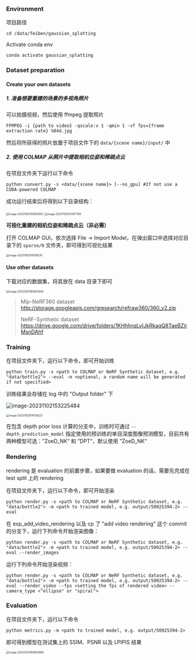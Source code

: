 ### Environment

项目路径

```
cd /data/feiben/gaussian_splatting
```

Activate conda env

```
conda activate gaussian_splatting
```

### Dataset preparation

#### Create your own datasets

##### 1. 准备想要重建的场景的多视角照片

可以拍摄视频，然后使用 ffmpeg 提取照片

```
FFMPEG -i {path to video} -qscale:v 1 -qmin 1 -vf fps={frame extraction rate} %04d.jpg
```

然后将所获得的照片放置于项目文件下的 `data/{scene name}/input/` 中

##### 2. 使用 COLMAP 从照片中提取相机位姿和稀疏点云

在项目文件夹下运行以下命令

```
python convert.py -s <data/{scene name}> [--no_gpu] #If not use a CUDA-powered COLMAP
```

成功运行结束后将得到以下目录结构：

<img src="https://cdn.jsdelivr.net/gh/olallaland/typora-image-cloud@main/images/2023/11/03/20231103135333.png" alt="image-20231102152803005" style="zoom:50%;" />

<img src="https://cdn.jsdelivr.net/gh/olallaland/typora-image-cloud@main/images/2023/11/03/20231103135333-1.png" alt="image-20231102153357788" style="zoom:50%;" />

**可视化重建的相机位姿和稀疏点云（非必需）**

打开 COLMAP GUI，依次选择 File -> Import Model，在弹出窗口中选择对应目录下的 `sparse/0` 文件夹，即可得到可视化结果

<img src="https://cdn.jsdelivr.net/gh/olallaland/typora-image-cloud@main/images/2023/11/03/20231103135333-3.png" alt="image-20231102154109274" style="zoom:50%;" />

#### Use other datasets

下载对应的数据集，将其放在 data 目录下即可

<img src="https://cdn.jsdelivr.net/gh/olallaland/typora-image-cloud@main/images/2023/12/21/20231221094837.png" alt="image-20231221093820942" style="zoom:50%;" />

> Mip-NeRF360 dataset http://storage.googleapis.com/gresearch/refraw360/360_v2.zip
>
> NeRF-Synthetic dataset https://drive.google.com/drive/folders/1KHhljnqLvIJkRkaqQ8TaeBZirMsnDAhf

### Training

在项目文件夹下，运行以下命令，即可开始训练

```
python train.py -s <path to COLMAP or NeRF Synthetic dataset, e.g. "data/bottle2"> --eval -m <optional, a random name will be generated if not specified> 
```

训练结果会存储在 log 中的 "Output folder" 下

![image-20231102153225484](https://cdn.jsdelivr.net/gh/olallaland/typora-image-cloud@main/images/2023/11/03/20231103135333-2.png)

<img src="https://cdn.jsdelivr.net/gh/olallaland/typora-image-cloud@main/images/2023/11/03/20231103135333-4.png" alt="image-20231102154134223" style="zoom:50%;" />

在包含 depth prior loss 计算的分支中，训练时可通过 `--depth_prediction_model`  指定使用的预训练的单目深度图像预测模型，目前共有两种模型可选：”ZoeD_NK“ 和 ”DPT“，默认使用 ”ZoeD_NK“

### Rendering

rendering 是 evaluation 的前置步骤，如果要做 evaluation 的话，需要先完成在 test split 上的 rendering

在项目文件夹下，运行以下命令，即可开始渲染

```
python render.py -s <path to COLMAP or NeRF Synthetic dataset, e.g. "data/bottle2"> -m <path to trained model, e.g. output/50925394-2> --eval 
```

在 exp_add_video_rendering 以及 cp 了 "add video rendering" 这个 commit 的分支下，运行下列命令开始渲染图像：

```
python render.py -s <path to COLMAP or NeRF Synthetic dataset, e.g. "data/bottle2"> -m <path to trained model, e.g. output/50925394-2> --eval --render_images
```

运行下列命令开始渲染视频：

```
python render.py -s <path to COLMAP or NeRF Synthetic dataset, e.g. "data/bottle2"> -m <path to trained model, e.g. output/50925394-2> --eval --render_video --fps <setting the fps of rendered video> --camera_type <"ellipse" or "spiral">
```

### Evaluation

在项目文件夹下，运行以下命令

```
python metrics.py -m <path to trained model, e.g. output/50925394-2>
```

即可得到模型在测试集上的 SSIM、PSNR 以及 LPIPIS 结果

<img src="https://cdn.jsdelivr.net/gh/olallaland/typora-image-cloud@main/images/2023/12/21/20231221094827.png" alt="image-20231221094820806" style="zoom:50%;" />